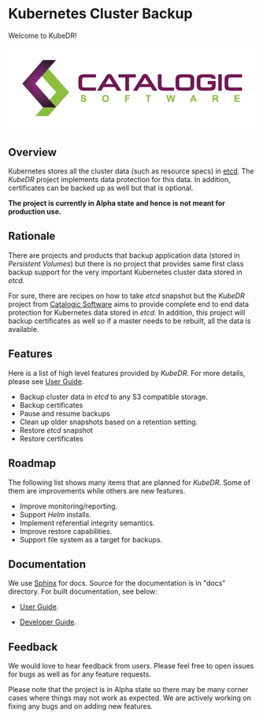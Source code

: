 # Kubernetes Cluster Backup

Welcome to KubeDR!

![catalogic Logo](logos/logo-2.5-horiz-small.png)

## Overview

Kubernetes stores all the cluster data (such as resource specs) in
[etcd](https://etcd.io/). The *KubeDR* project implements data
protection for this data. In addition, certificates can be backed up
as well but that is optional.

**The project is currently in Alpha state and hence is not meant for
production use.**

## Rationale

There are projects and products that backup application data (stored
in *Persistent Volumes*) but there is no project that provides same
first class backup support for the very important Kubernetes cluster
data stored in *etcd*.

For sure, there are recipes on how to take *etcd* snapshot but the
*KubeDR* project from 
[Catalogic Software](https://www.catalogicsoftware.com/)
aims to provide complete end to end data protection for Kubernetes
data stored in *etcd*. In addition, this project will backup
certificates as well so if a master needs to be rebuilt, all the data
is available.

## Features

Here is a list of high level features provided by *KubeDR*. For more
details, please see
[User Guide](https://www.catalogicsoftware.com/).

- Backup cluster data in *etcd* to any S3 compatible storage.
- Backup certificates
- Pause and resume backups
- Clean up older snapshots based on a retention setting.
- Restore *etcd* snapshot
- Restore certificates

## Roadmap

The following list shows many items that are planned for
*KubeDR*. Some of them are improvements while others are new
features.

- Improve monitoring/reporting.
- Support *Helm* installs.
- Implement referential integrity semantics.
- Improve restore capabilities.
- Support file system as a target for backups.

## Documentation

We use [Sphinx](http://www.sphinx-doc.org/en/master/) for docs. Source
for the documentation is in "docs" directory. For built documentation,
see below:

- [User Guide](https://www.catalogicsoftware.com/).

- [Developer Guide](https://www.catalogicsoftware.com/).

## Feedback

We would love to hear feedback from users. Please feel free to open
issues for bugs as well as for any feature requests.

Please note that the project is in Alpha state so there may be many
corner cases where things may not work as expected. We are actively
working on fixing any bugs and on adding new features.
